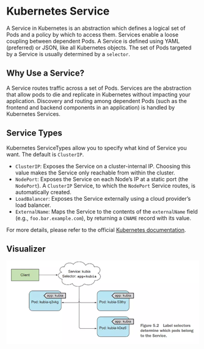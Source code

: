 # Kubernetes Service

A Service in Kubernetes is an abstraction which defines a logical set of Pods and a policy by which to access them. Services enable a loose coupling between dependent Pods. A Service is defined using YAML (preferred) or JSON, like all Kubernetes objects. The set of Pods targeted by a Service is usually determined by a `selector`.

## Why Use a Service?

A Service routes traffic across a set of Pods. Services are the abstraction that allow pods to die and replicate in Kubernetes without impacting your application. Discovery and routing among dependent Pods (such as the frontend and backend components in an application) is handled by Kubernetes Services.

## Service Types

Kubernetes ServiceTypes allow you to specify what kind of Service you want. The default is `ClusterIP`.

- `ClusterIP`: Exposes the Service on a cluster-internal IP. Choosing this value makes the Service only reachable from within the cluster.
- `NodePort`: Exposes the Service on each Node’s IP at a static port (the `NodePort`). A `ClusterIP` Service, to which the `NodePort` Service routes, is automatically created.
- `LoadBalancer`: Exposes the Service externally using a cloud provider’s load balancer.
- `ExternalName`: Maps the Service to the contents of the `externalName` field (e.g., `foo.bar.example.com`), by returning a `CNAME` record with its value.

For more details, please refer to the official [Kubernetes documentation](https://kubernetes.io/docs/concepts/services-networking/service/).

## Visualizer

![Service](../static/Service.png)
